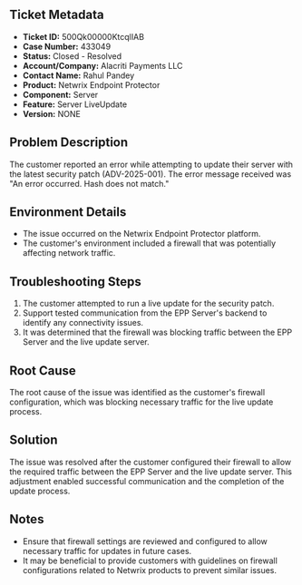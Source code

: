 ## Ticket Metadata
- **Ticket ID:** 500Qk00000KtcqlIAB
- **Case Number:** 433049
- **Status:** Closed - Resolved
- **Account/Company:** Alacriti Payments LLC
- **Contact Name:** Rahul Pandey
- **Product:** Netwrix Endpoint Protector
- **Component:** Server
- **Feature:** Server LiveUpdate
- **Version:** NONE

## Problem Description
The customer reported an error while attempting to update their server with the latest security patch (ADV-2025-001). The error message received was "An error occurred. Hash does not match."

## Environment Details
- The issue occurred on the Netwrix Endpoint Protector platform.
- The customer's environment included a firewall that was potentially affecting network traffic.

## Troubleshooting Steps
1. The customer attempted to run a live update for the security patch.
2. Support tested communication from the EPP Server's backend to identify any connectivity issues.
3. It was determined that the firewall was blocking traffic between the EPP Server and the live update server.

## Root Cause
The root cause of the issue was identified as the customer's firewall configuration, which was blocking necessary traffic for the live update process.

## Solution
The issue was resolved after the customer configured their firewall to allow the required traffic between the EPP Server and the live update server. This adjustment enabled successful communication and the completion of the update process.

## Notes
- Ensure that firewall settings are reviewed and configured to allow necessary traffic for updates in future cases.
- It may be beneficial to provide customers with guidelines on firewall configurations related to Netwrix products to prevent similar issues.